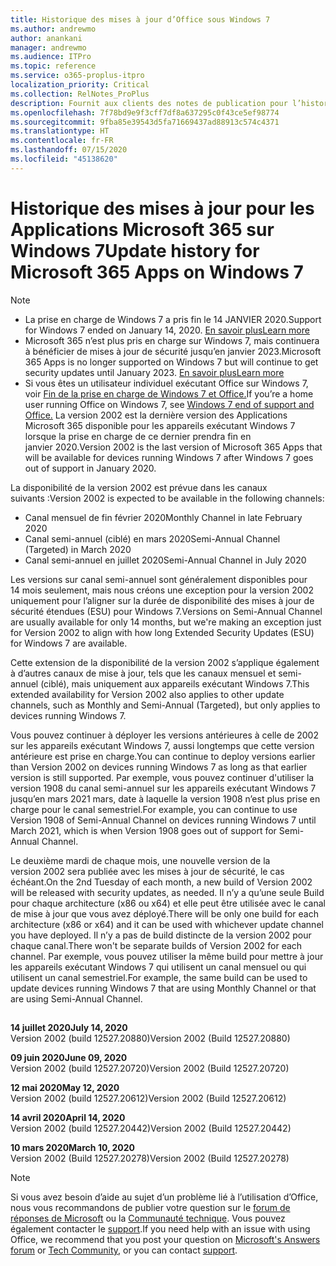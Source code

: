 ```yaml
---
title: Historique des mises à jour d’Office sous Windows 7
ms.author: andrewmo
author: anankani
manager: andrewmo
ms.audience: ITPro
ms.topic: reference
ms.service: o365-proplus-itpro
localization_priority: Critical
ms.collection: RelNotes_ProPlus
description: Fournit aux clients des notes de publication pour l’historique des mises à jour pour les Applications Microsoft 365 pour Windows 7
ms.openlocfilehash: 7f78bd9e9f3cff7df8a637295c0f43ce5ef98774
ms.sourcegitcommit: 9fba85e39543d5fa71669437ad88913c574c4371
ms.translationtype: HT
ms.contentlocale: fr-FR
ms.lasthandoff: 07/15/2020
ms.locfileid: "45138620"
---
```

# <a name="update-history-for-microsoft-365-apps-on-windows-7"></a><span data-ttu-id="15d96-103">Historique des mises à jour pour les Applications Microsoft 365 sur Windows 7</span><span class="sxs-lookup"><span data-stu-id="15d96-103">Update history for Microsoft 365 Apps on Windows 7</span></span> 

 > [!NOTE]
>
>- <span data-ttu-id="15d96-104">La prise en charge de Windows 7 a pris fin le 14 JANVIER 2020.</span><span class="sxs-lookup"><span data-stu-id="15d96-104">Support for Windows 7 ended on January 14, 2020.</span></span> [<span data-ttu-id="15d96-105">En savoir plus</span><span class="sxs-lookup"><span data-stu-id="15d96-105">Learn more</span></span>](https://www.microsoft.com/microsoft-365/windows/end-of-windows-7-support?rtc=1)
>- <span data-ttu-id="15d96-106">Microsoft 365 n’est plus pris en charge sur Windows 7, mais continuera à bénéficier de mises à jour de sécurité jusqu’en janvier 2023.</span><span class="sxs-lookup"><span data-stu-id="15d96-106">Microsoft 365 Apps is no longer supported on Windows 7 but will continue to get security updates until January 2023.</span></span> [<span data-ttu-id="15d96-107">En savoir plus</span><span class="sxs-lookup"><span data-stu-id="15d96-107">Learn more</span></span>](https://docs.microsoft.com/DeployOffice/windows-7-support)
>- <span data-ttu-id="15d96-108">Si vous êtes un utilisateur individuel exécutant Office sur Windows 7, voir [Fin de la prise en charge de Windows 7 et Office.](https://support.office.com/en-us/article/windows-7-end-of-support-and-office-78f20fab-b57b-44d7-8368-06a8493f3cb9?ui=en-US&rs=en-US&ad=US)</span><span class="sxs-lookup"><span data-stu-id="15d96-108">If you’re a home user running Office on Windows 7, see [Windows 7 end of support and Office.](https://support.office.com/en-us/article/windows-7-end-of-support-and-office-78f20fab-b57b-44d7-8368-06a8493f3cb9?ui=en-US&rs=en-US&ad=US)</span></span>
<span data-ttu-id="15d96-109">La version 2002 est la dernière version des Applications Microsoft 365 disponible pour les appareils exécutant Windows 7 lorsque la prise en charge de ce dernier prendra fin en janvier 2020.</span><span class="sxs-lookup"><span data-stu-id="15d96-109">Version 2002 is the last version of Microsoft 365 Apps that will be available for devices running Windows 7 after Windows 7 goes out of support in January 2020.</span></span>  

<span data-ttu-id="15d96-110">La disponibilité de la version 2002 est prévue dans les canaux suivants :</span><span class="sxs-lookup"><span data-stu-id="15d96-110">Version 2002 is expected to be available in the following channels:</span></span>
- <span data-ttu-id="15d96-111">Canal mensuel de fin février 2020</span><span class="sxs-lookup"><span data-stu-id="15d96-111">Monthly Channel in late February 2020</span></span>
- <span data-ttu-id="15d96-112">Canal semi-annuel (ciblé) en mars 2020</span><span class="sxs-lookup"><span data-stu-id="15d96-112">Semi-Annual Channel (Targeted) in March 2020</span></span>
- <span data-ttu-id="15d96-113">Canal semi-annuel en juillet 2020</span><span class="sxs-lookup"><span data-stu-id="15d96-113">Semi-Annual Channel in July 2020</span></span>

<span data-ttu-id="15d96-114">Les versions sur canal semi-annuel sont généralement disponibles pour 14 mois seulement, mais nous créons une exception pour la version 2002 uniquement pour l’aligner sur la durée de disponibilité des mises à jour de sécurité étendues (ESU) pour Windows 7.</span><span class="sxs-lookup"><span data-stu-id="15d96-114">Versions on Semi-Annual Channel are usually available for only 14 months, but we're making an exception just for Version 2002 to align with how long Extended Security Updates (ESU) for Windows 7 are available.</span></span>

<span data-ttu-id="15d96-115">Cette extension de la disponibilité de la version 2002 s’applique également à d’autres canaux de mise à jour, tels que les canaux mensuel et semi-annuel (ciblé), mais uniquement aux appareils exécutant Windows 7.</span><span class="sxs-lookup"><span data-stu-id="15d96-115">This extended availability for Version 2002 also applies to other update channels, such as Monthly and Semi-Annual (Targeted), but only applies to devices running Windows 7.</span></span>

<span data-ttu-id="15d96-116">Vous pouvez continuer à déployer les versions antérieures à celle de 2002 sur les appareils exécutant Windows 7, aussi longtemps que cette version antérieure est prise en charge.</span><span class="sxs-lookup"><span data-stu-id="15d96-116">You can continue to deploy versions earlier than Version 2002 on devices running Windows 7 as long as that earlier version is still supported.</span></span> <span data-ttu-id="15d96-117">Par exemple, vous pouvez continuer d'utiliser la version 1908 du canal semi-annuel sur les appareils exécutant Windows 7 jusqu’en mars 2021 mars, date à laquelle la version 1908 n’est plus prise en charge pour le canal semestriel.</span><span class="sxs-lookup"><span data-stu-id="15d96-117">For example, you can continue to use Version 1908 of Semi-Annual Channel on devices running Windows 7 until March 2021, which is when Version 1908 goes out of support for Semi-Annual Channel.</span></span>

<span data-ttu-id="15d96-118">Le deuxième mardi de chaque mois, une nouvelle version de la version 2002 sera publiée avec les mises à jour de sécurité, le cas échéant.</span><span class="sxs-lookup"><span data-stu-id="15d96-118">On the 2nd Tuesday of each month, a new build of Version 2002 will be released with security updates, as needed.</span></span> <span data-ttu-id="15d96-119">Il n’y a qu’une seule Build pour chaque architecture (x86 ou x64) et elle peut être utilisée avec le canal de mise à jour que vous avez déployé.</span><span class="sxs-lookup"><span data-stu-id="15d96-119">There will be only one build for each architecture (x86 or x64) and it can be used with whichever update channel you have deployed.</span></span> <span data-ttu-id="15d96-120">Il n’y a pas de build distincte de la version 2002 pour chaque canal.</span><span class="sxs-lookup"><span data-stu-id="15d96-120">There won't be separate builds of Version 2002 for each channel.</span></span> <span data-ttu-id="15d96-121">Par exemple, vous pouvez utiliser la même build pour mettre à jour les appareils exécutant Windows 7 qui utilisent un canal mensuel ou qui utilisent un canal semestriel.</span><span class="sxs-lookup"><span data-stu-id="15d96-121">For example, the same build can be used to update devices running Windows 7 that are using Monthly Channel or that are using Semi-Annual Channel.</span></span>

##

[//]: # (NE PAS SUPPRIMER)

<span data-ttu-id="15d96-123">**14 juillet 2020**</span><span class="sxs-lookup"><span data-stu-id="15d96-123">**July 14, 2020**</span></span><br/>
<span data-ttu-id="15d96-124">Version 2002 (build 12527.20880)</span><span class="sxs-lookup"><span data-stu-id="15d96-124">Version 2002 (Build 12527.20880)</span></span><br/>

<span data-ttu-id="15d96-125">**09 juin 2020**</span><span class="sxs-lookup"><span data-stu-id="15d96-125">**June 09, 2020**</span></span><br/>
<span data-ttu-id="15d96-126">Version 2002 (build 12527.20720)</span><span class="sxs-lookup"><span data-stu-id="15d96-126">Version 2002 (Build 12527.20720)</span></span><br/>

<span data-ttu-id="15d96-127">**12 mai 2020**</span><span class="sxs-lookup"><span data-stu-id="15d96-127">**May 12, 2020**</span></span><br/>
<span data-ttu-id="15d96-128">Version 2002 (build 12527.20612)</span><span class="sxs-lookup"><span data-stu-id="15d96-128">Version 2002 (Build 12527.20612)</span></span><br/>

<span data-ttu-id="15d96-129">**14 avril 2020**</span><span class="sxs-lookup"><span data-stu-id="15d96-129">**April 14, 2020**</span></span><br/>
<span data-ttu-id="15d96-130">Version 2002 (build 12527.20442)</span><span class="sxs-lookup"><span data-stu-id="15d96-130">Version 2002 (Build 12527.20442)</span></span><br/>

<span data-ttu-id="15d96-131">**10 mars 2020**</span><span class="sxs-lookup"><span data-stu-id="15d96-131">**March 10, 2020**</span></span><br/>
<span data-ttu-id="15d96-132">Version 2002 (Build 12527.20278)</span><span class="sxs-lookup"><span data-stu-id="15d96-132">Version 2002 (Build 12527.20278)</span></span><br/>




> [!NOTE]
> <span data-ttu-id="15d96-133">Si vous avez besoin d’aide au sujet d’un problème lié à l’utilisation d’Office, nous vous recommandons de publier votre question sur le [forum de réponses de Microsoft](https://answers.microsoft.com/) ou la [Communauté technique](https://techcommunity.microsoft.com/). Vous pouvez également contacter le [support](https://support.microsoft.com/contactus).</span><span class="sxs-lookup"><span data-stu-id="15d96-133">If you need help with an issue with using Office, we recommend that you post your question on [Microsoft's Answers forum](https://answers.microsoft.com/) or [Tech Community](https://techcommunity.microsoft.com/), or you can contact [support](https://support.microsoft.com/contactus).</span></span>
